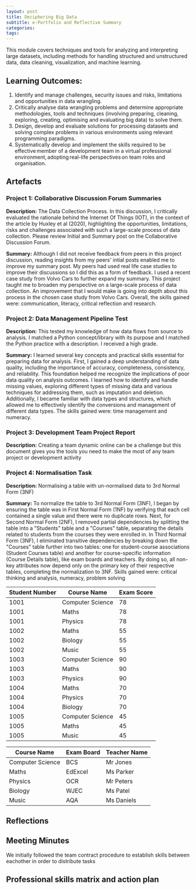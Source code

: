 ```yaml
---
layout: post
title: Deciphering Big Data
subtitle: e-Portfolio and Reflective Summary
categories: 
tags:
---
```

This module covers techniques and tools for analyzing and interpreting large datasets, including methods for handling structured and unstructured data, data cleaning, visualization, and machine learning.

## Learning Outcomes:
1. Identify and manage challenges, security issues and risks, limitations and opportunities in data wrangling.
2. Critically analyse data wrangling problems and determine appropriate methodologies, tools and techniques (involving preparing, cleaning, exploring, creating, optimising and evaluating big data) to solve them.
3. Design, develop and evaluate solutions for processing datasets and solving complex problems in various environments using relevant programming paradigms.
4. Systematically develop and implement the skills required to be effective member of a development team in a virtual professional environment, adopting real-life perspectives on team roles and organisation.

## Artefacts
### Project 1: Collaborative Discussion Forum Summaries 

<strong>Description:</strong> The Data Collection Process. In this discussion, I critically evaluated the rationale behind the Internet Of Things (IOT), in the context of the article by Huxley et al (2020), highlighting the opportunities, limitations, risks and challenges associated with such a large-scale process of data collection. Please review Initial and Summary post on the Collaborative Discussion Forum.

<strong>Summary:</strong> Although I did not receive feedback from peers in this project discussion, reading insights from my peers' intial posts enabled me to improve my summary post. My peers had used real life case studies to improve their discussions so I did this as a form of feedback. I used a recent case study from Volvo Cars to further expand my summary. This project taught me to broaden my perspective on a large-scale process of data collection. An improvement that I would make is going into depth about this process in the chosen case study from Volvo Cars. Overall, the skills gained were: communication, literacy, critical reflection and research.

### Project 2: Data Management Pipeline Test

<strong>Description:</strong> This tested my knowledge of how data flows from source to analysis. I matched a Python concept/library with its purpose and I matched the Python practice with a description. I received a high grade.

<strong>Summary:</strong> I learned several key concepts and practical skills essential for preparing data for analysis. First, I gained a deep understanding of data quality, including the importance of accuracy, completeness, consistency, and reliability. This foundation helped me recognize the implications of poor data quality on analysis outcomes. I learned how to identify and handle missing values, exploring different types of missing data and various techniques for addressing them, such as imputation and deletion. Additionally, I became familiar with data types and structures, which allowed me to effectively identify the conversions and management of different data types. The skills gained were: time management and numeracy.

### Project 3: Development Team Project Report
<strong>Description:</strong> 
Creating a team dynamic online can be a challenge but this document gives you the tools you need to make the most of any team project or development activity

### Project 4: Normalisation Task

<strong>Description:</strong> Normalising a table with un-normalised data to 3rd Normal Form (3NF)

<strong>Summary:</strong> To normalize the table to 3rd Normal Form (3NF), I began by ensuring the table was in First Normal Form (1NF) by verifying that each cell contained a single value and there were no duplicate rows. Next, for Second Normal Form (2NF), I removed partial dependencies by splitting the table into a "Students" table and a "Courses" table, separating the details related to students from the courses they were enrolled in. In Third Normal Form (3NF), I eliminated transitive dependencies by breaking down the "Courses" table further into two tables: one for student-course associations (Student Courses table) and another for course-specific information (Course Details table), like exam boards and teachers. By doing so, all non-key attributes now depend only on the primary key of their respective tables, completing the normalization to 3NF. Skills gained were: critical thinking and analysis, numeracy, problem solving


| Student Number| Course Name   | Exam Score    |
|---------------|---------------|---------------|
| 1001          | Computer Science|  78  |
| 1001          | Maths  | 78 |
| 1001          | Physics  | 78  |
| 1002          | Maths  | 55  |
| 1002          | Biology | 55  |
| 1002          | Music  | 55 |
| 1003          | Computer Science  | 90  |
| 1003          | Maths  | 90 |
| 1003          | Physics  | 90 |
| 1004          | Maths  | 70  |
| 1004          | Physics  | 70 |
| 1004          | Biology  | 70  |
| 1005          | Computer Science  | 45 |
| 1005          | Maths | 45  |
| 1005          | Music  | 45  |

| Course Name      | Exam Board      | Teacher Name      |
|---------------|---------------|---------------|
| Computer Science | BCS | Mr Jones |
| Maths | EdExcel  | Ms Parker  |
| Physics  | OCR | Mr Peters  |
| Biology  | WJEC  | Ms Patel  |
| Music | AQA  | Ms Daniels |

## Reflections

## Meeting Minutes
We initially followed the team contract procedure to establish skills between eachother in order to distribute tasks

## Professional skills matrix and action plan
